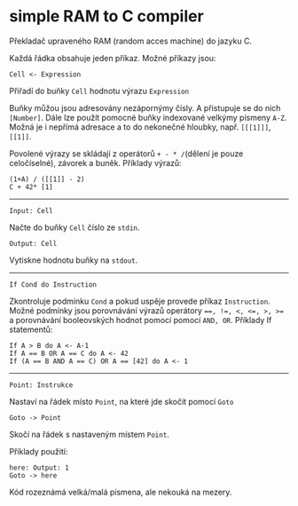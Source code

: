 # simple RAM to C compiler

Překladač upraveného RAM (random acces machine) do jazyku C.


Každá řádka obsahuje jeden příkaz. Možné příkazy jsou: 

```
Cell <- Expression
```
Přiřadí do buňky `Cell` hodnotu výrazu `Expression`

Buňky můžou jsou adresovány nezápornýmy čísly. A přistupuje se do nich `[Number]`. Dále lze použít pomocné buňky
indexované velkýmy písmeny `A-Z`. Možná je i nepřímá adresace a to do nekonečné hloubky, např. `[[[1]]]`, `[[1]]`.

Povolené výrazy se skládají z operátorů `+ - * /`(dělení je pouze celočíselné), závorek a buněk. Příklady výrazů:
```
(1+A) / ([[1]] - 2)
C + 42* [1]
```

-------------------------------------------------------------------------------------


```
Input: Cell
```
Načte do buňky `Cell` číslo ze `stdin`.

```
Output: Cell
```
Vytiskne hodnotu buňky na `stdout`.



-------------------------------------------------------------------------------------

```
If Cond do Instruction
```
Zkontroluje podmínku `Cond` a pokud uspěje provede příkaz `Instruction`. Možné podmínky jsou porovnávání výrazů
operátory `==, !=, <, <=, >, >=` a porovnávání booleovských hodnot pomocí pomocí `AND, OR`. Příklady If statementů:
```
If A > B do A <- A-1
If A == B OR A == C do A <- 42
If (A == B AND A == C) OR A == [42] do A <- 1
```

-------------------------------------------------------------------------------------


```
Point: Instrukce
```
Nastaví na řádek místo `Point`, na které jde skočit pomocí `Goto`


```
Goto -> Point
```
Skočí na řádek s nastaveným místem `Point`.

Příklady použití:

```
here: Output: 1
Goto -> here
```
Kód rozeznámá velká/malá písmena, ale nekouká na mezery. 

